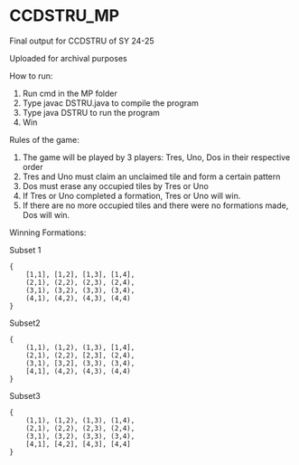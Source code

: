 # CCDSTRU_MP
Final output for CCDSTRU of SY 24-25

Uploaded for archival purposes

How to run:
  1. Run cmd in the MP folder
  2. Type javac DSTRU.java to compile the program
  3. Type java DSTRU to run the program
  4. Win

Rules of the game:
  1. The game will be played by 3 players: Tres, Uno, Dos in their respective order
  2. Tres and Uno must claim an unclaimed tile and form a certain pattern
  3. Dos must erase any occupied tiles by Tres or Uno
  4. If Tres or Uno completed a formation, Tres or Uno will win.
  5. If there are no more occupied tiles and there were no formations made, Dos will win.

Winning Formations:

Subset 1
```
{
    [1,1], [1,2], [1,3], [1,4],
    (2,1), (2,2), (2,3), (2,4),
    (3,1), (3,2), (3,3), (3,4),
    (4,1), (4,2), (4,3), (4,4)
}
```

Subset2
```
{
    (1,1), (1,2), (1,3), [1,4],
    (2,1), (2,2), [2,3], (2,4),
    (3,1), [3,2], (3,3), (3,4),
    [4,1], (4,2), (4,3), (4,4)
}
```

Subset3
```
{
    (1,1), (1,2), (1,3), (1,4),
    (2,1), (2,2), (2,3), (2,4),
    (3,1), (3,2), (3,3), (3,4),
    [4,1], [4,2], [4,3], [4,4]
}
```
